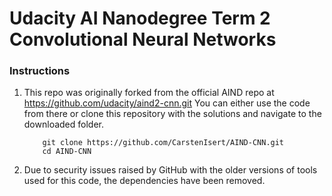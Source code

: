 # Udacity AI Nanodegree Term 2 Convolutional Neural Networks

### Instructions

1. This repo was originally forked from the official AIND repo at https://github.com/udacity/aind2-cnn.git 
You can either use the code from there or  clone this repository with the solutions and navigate to the downloaded folder.
	
	```	
		git clone https://github.com/CarstenIsert/AIND-CNN.git
		cd AIND-CNN
	```

2. Due to security issues raised by GitHub with the older versions of tools used for this code, the dependencies have been removed. 
